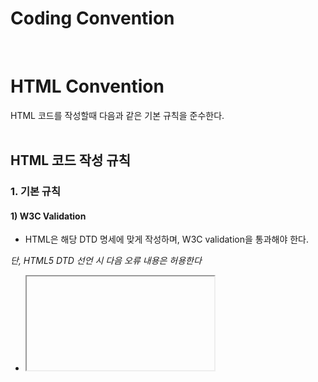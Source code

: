 <h1>Coding Convention</h1>
<br>

# HTML Convention

HTML 코드를 작성할때 다음과 같은 기본 규칙을 준수한다.
<br>
<br>

## HTML 코드 작성 규칙

### 1. 기본 규칙

#### 1) W3C Validation

- HTML은 해당 DTD 명세에 맞게 작성하며, W3C validation을 통과해야 한다.

_단, HTML5 DTD 선언 시 다음 오류 내용은 허용한다_

- <iframe>의 frameborder, marginwidth, marginheight, scrolling attribute

#### 2) 영문 소문자 사용

DTD를 제외한 모든 요소와 attribute는 소문자로 작성한다.

```html
<div class="wrap">wrap</div>
(X)
<div class="wrap">wrap</div>
(O)
```

#### 3) 모든 HTML 요소 닫기

모든 HTML 요소를 닫는다.

```html
<section>
  <p>This is a paragraph. (X)</p>
  <p>This is a paragraph.</p>
  (O)
</section>
```

#### 4) Attribute값 표기

- Attribute 값은 큰 따옴표("")로 묶는다.
- Attribute 우선순위

| 순서 |           속성 |
| ---- | -------------: |
| 1    |            rel |
| 2    |           type |
| 3    |      href, src |
| 4    |  width, height |
| 5    |         target |
| 6    |             id |
| 7    |           name |
| 8    |          class |
| 9    |          style |
| 10   |     title, alt |
| 11   | 기타 attribute |

```html
<a
  href="#"
  target="_blank"
  id="linkId"
  class="link"
  style="display:block;"
  title="링크가기"
  >링크</a
>
```

#### 5) Character entity references (문자 엔티티 참조)를 사용

특수 기호는 문자 엔티티 참조를 사용하여 코드로 변환한다.
HTML 5의 Character references : https://dev.w3.org/html5/html-author/charref

```html
<h4>Q&A</h4>
(X)
<h4>Q&ampA</h4>
(O)
```

#### 6) 빈 줄

- 의미 있는 객체를 구분하기 위하여 코드 그룹 간 1줄씩 빈 줄을 만드는 것은 허용한다.
- 빈 줄의 간격은 1줄을 초과하지 않는다.

```html
<head>
  내용
</head>
# 빈 줄
<body></body>
```

### 2. DTD 및 인코딩

#### 1) HTML 문서는 반드시 DTD를 선언한다.

새로운 HTML 문서를 작성할 때 'HTML5'를 사용한다.

```html
<!DOCTYPE html>
```

#### 2) 인코딩 선언

신규 HTML 문서를 작성할 때 기본 인코딩은 utf-8을 원칙으로 한다.

```html
<meta charset="utf-8" />
```

### 3. 뷰포트 설정

뷰포트는 웹페이지 사용자가 볼 수 있는 영역으로 모든 웹페이지에 다음과 같은 뷰포트 요소를 포함한다.

```html
<meta name="viewport" content="width=device-width, initial-scale=1.0" />
```

### 4. IE 호환모드 설정

인터넷 익스플로러가 항상 최신 버전의 레이아웃 엔진을 사용하여 문서를 렌더링하도록 지정한다.

```html
<meta http-equiv="X-UA-Compatible" content="IE=Edge" />
```

### 5. 들여쓰기

- 마크업의 중첩이 깊어질 때마다 자식 요소는 1탭을 들여 쓰고, 탭 1개의 크기는 공백 2칸으로 설정한다.
- 문서 내에서 반드시 탭을 이용하여 들여쓰기를 하며, 탭을 대신하여 공백으로 띄어 들여쓰지 않는다.

_다음의 경우 들여쓰지 않는다_

- HTML Element의 자식 Element인 head, body

### 6. 주석

- HTML 코드의 주석은 코드 그룹을 구분하거나, 참고해야 하는 사항을 기술한다.
- HTML 주석의 시작과 종료는 아래와 같이 표기, 기본 형식에 맞게 작성한다.

```html
<!-- 주석내용 -->
<div>
  <span class="message">
    <h1>hi</h1>
  </span>
</div>
<!-- //주석내용 -->

<!-- 주석내용 -->
<link rel="shortcut icon" type=”image/x-icon” href="favicon.ico" />

<!-- 
  두줄 이상에 걸쳐 있는 주석은 이와 같이 작성한다.
  두줄 이상에 걸쳐 있는 주석은 이와 같이 작성한다.
-->
```

**_너무 많은 주석은 유령문자 버그를 생성하므로 되도록 자제 한다._**

```html
<! -- comments -- >
(X) 시작하는 구분자("<!")와 주석을 시작하는 구분자("--") 사이에는 공백 문자(white space)가 올 수 없다.
<!--- comments --->
(X) 코멘트 내용에서 두개 이상의 하이픈('-')을 연속해서 사용하면 안된다.
<!-- comments -->
(O)
```

<br>
<br>

## HTML 요소 작성 규칙

### 1. `<html>`

다음과 같이 lang attribute를 선언한다.

```html
<html lang="ko"></html>
```

### 2. `<head>`

meta, link, title, script, style 순서로 요소를 선언한다.

```html
<head>
  <meta charset="utf-8" />
  <link rel="stylesheet" type="text/css" href="css/default.css" />
  <script type="text/javascript" src="js/default.js"></script>
  <style>
    …
  </style>
  <title>default</title>
</head>
```

#### `<link>`

rel, type , href attribute를 선언한다.

```html
<head>
  <link rel="shortcut icon" type=”image/x-icon” href="favicon.ico" />
</head>
```

<br>
<br>

# Naming Convention

## Naming 공통 규칙

- Naming에 영어, 숫자, 하이픈(`-`), 언더스코어(`_`)만 사용한다
- Naming의 첫 시작은 영문 소문자로만 시작한다.

## CSS 네이밍 규칙

CSS 언어는 기본적으로 소문자 + 하이픈(`-`)을 사용해 표현하는 구문의 언어이다.

### 하이픈(-) 기호를 구분자로 사용한다.

```css
#main-contents {
  position: absolute;
  top: 40px;
}
```

### BEM 네이밍 규칙을 사용한다.

**BEM : Block Element Modifier**

#### ex) .block\_\_element--modifier

#### block : 전체를 감싸고 있는 블록요소 (Header, Nav, Footer)

#### element : 내부요소

#### modifier : 기능

```css
.stick-man__head--small {
}
.stick-man__head--big {
}
```

## 파일 및 폴더 네이밍 규칙

- 영문 소문자, 숫자, 언더스코어(`_`)만 사용한다
- 형태*의미*순서\_상태를 기본 순서로 사용한다.
- 한자리 정수는 사용하지 않으며 01, 02와 같이 사용한다.

ex)

#### bg_sea_nosns.png

#### bg_sea_withsns.png

#### bg_jeju.png

#### bg_jeju_nomountain.png

#### frame_bird_01.png

#### frame_bird_02.png

| 분류   | 예제            | 설명                               |
| ------ | --------------- | ---------------------------------- |
| HTML   | weniv.html      | '페이지영문이름.html'로 사용       |
| CSS    | weniv.css       | '서비스영문이름.css'로 사용        |
| Folder | images, css, js | 'image, css, javascript 폴더 사용' |

<br>
<br>

# CSS Convention

CSS 코드를 작성할때 다음과 같은 기본 규칙을 준수한다.
<br>
<br>

## CSS 적용 방법

- 기본적으로 외부 스타일 시트를 적용하는 것을 원칙으로 하며, rel, type, href 순으로 작성한다.
- <head> 태그 사이에 선언한다.

```html
<head>
  <link rel="stylesheet" type="text/css" href="css/style.css" />
</head>
```

## CSS 코드 작성 규칙

### 1. 기본 규칙

#### 1) W3C Validation

CSS는 CSS3 속성을 제외하고 W3C validation을 통과해야 한다.

#### 2) 영문 소문자 사용

모든 속성은 영문 소문자로만 작성한다.

#### 3) 세미콜론 사용

선언들을 세미콜론(;)으로 구분하

### 2. 들여쓰기

- 들여쓰기는

### 3. 주석

- CSS의 주석은 코드 그룹을 구분하거나, 참고해야 하는 사항을 기술한다.
- CSS 주석의 시작과 종료는 아래와 같이 표기, 기본 형식에 맞게 작성한다.
- CSS 주석 기호(`/*`, `*/`)와 내용 사이에는 반드시 공백 한칸이 있어야 한다.

```css
/* maon-contents 영역 */
#main-contents {
  position: absolute;
  top: 40px;
}
```

- css 스타일 속성간

# Javascript Convention

Javascript 코드를 작성할때 다음과 같은 기본 규칙을 준수한다.
<br>
<br>

## javascript 연결 방법

- 기본적으로 외부 자바스크립트 파일을 사용하는 것을 원칙으로 하며, type, src 순으로 작성한다.
- 코드의 양이 많지 않은 경우 내부 스크립트 코드로 작성한다.

```html
  <script type="text/javascript" src="script/script.js"></script>
  </body>
```

- <body> 태그 최하단 선언을 우선시하지만 특수한 경우 <head> 태그 사이에 선언한다.

```html
<!--구글 Analytics 태그 : head 태그 사이에 스크립트 사용 권장-->
<script
  async
  src="https://www.googletagmanager.com/gtag/js?id=UA-72047520-1"
></script>
<script>
  window.dataLayer = window.dataLayer || [];
  function gtag() {
    dataLayer.push(arguments);
  }
  gtag("js", new Date());
  gtag("config", "UA-72047520-1");
</script>
```
